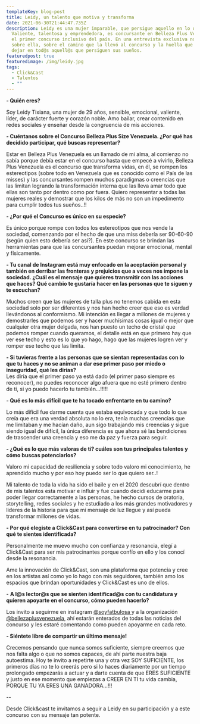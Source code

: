 ```yaml
---
templateKey: blog-post
title: Leidy, un talento que motiva y transforma
date: 2021-06-30T21:44:47.735Z
description: Leidy es una mujer imparable, que persigue aquello en lo que cree.
  Valiente, talentosa y emprendedora, es concursante en Belleza Plus Venezuela,
  el primer concurso inclusivo del país. En una entrevista exclusiva nos cuenta
  sobre ella, sobre el camino que la llevó al concurso y la huella que quiere
  dejar en tod@s aquell@s que persiguen sus sueños.
featuredpost: true
featuredimage: /img/leidy.jpg
tags:
  - Click&Cast
  - Talentos
  - ""
---
```

<!--StartFragment-->

**\- Quién eres?**

Soy Leidy Tixiana, una mujer de 29 años, sensible, emocional, valiente, líder, de carácter fuerte y corazón noble. Amo bailar, crear contenido en redes sociales y enseñar desde la congruencia de mis acciones.

**\- Cuéntanos sobre el Concurso Belleza Plus Size Venezuela. ¿Por qué has decidido participar, qué buscas representar?**

Estar en Belleza Plus Venezuela es un llamado de mi alma, al comienzo no sabía porque debía estar en el concurso hasta que empecé a vivirlo, Belleza Plus Venezuela es el concurso que transforma vidas, en él, se rompen los estereotipos (sobre todo en Venezuela que es conocido como el País de las misses) y las concursantes rompen muchos paradigmas o creencias que las limitan logrando la transformación interna que las lleva amar todo que ellas son tanto por dentro como por fuera. Quiero representar a todas las mujeres reales y demostrar que los kilos de más no son un impedimento para cumplir todos tus sueños..!!

**\- ¿Por qué el Concurso es único en su especie?**

Es único porque rompe con todos los estereotipos que nos vende la sociedad, comenzando por el hecho de que una miss debería ser 90-60-90 (según quien esto debería ser así?). En este concurso se brindan las herramientas para que las concursantes puedan mejorar emocional, mental y físicamente.

**\- Tu canal de Instagram está muy enfocado en la aceptación personal y también en derribar las fronteras y prejuicios que a veces nos impone la sociedad. ¿Cuál es el mensaje que quieres transmitir con las acciones que haces? Qué cambio te gustaría hacer en las personas que te siguen y te escuchan?**

Muchos creen que las mujeres de talla plus no tenemos cabida en esta sociedad solo por ser diferentes y nos han hecho creer que eso es verdad llevándonos al conformismo. Mi intención es llegar a millones de mujeres y demostrarles que podemos ser y hacer muchísimas cosas igual o mejor que cualquier otra mujer delgada, nos han puesto un techo de cristal que podemos romper cuando queramos, el detalle está en que primero hay que ver ese techo y esto es lo que yo hago, hago que las mujeres logren ver y romper ese techo que las limita.

**\- Si tuvieras frente a las personas que se sientan representadas con lo que tu haces y no se animan a dar ese primer paso por miedo o inseguridad,  qué les dirías?**\
Les diría que el primer paso ya está dado (el primer paso siempre es reconocer), no puedes reconocer algo afuera que no esté primero dentro de ti, si yo puedo hacerlo tu también...!!!!!

**\- Qué es lo más difícil que te ha tocado enfrentarte en tu camino?**

Lo más difícil fue darme cuenta que estaba equivocada y que todo lo que creía que era una verdad absoluta no lo era, tenía muchas creencias que me limitaban y me hacían daño, aun sigo trabajando mis creencias y sigue siendo igual de difícil, la única diferencia es que ahora sé las bendiciones de trascender una creencia y eso me da paz y fuerza para seguir.

**\- ¿Qué es lo que más valoras de ti? cuáles son tus principales talentos y cómo buscas potenciarlos?**

Valoro mi capacidad de resiliencia y sobre todo valoro mi conocimiento, he aprendido mucho y por eso hoy puedo ser lo que quiero ser..!

Mi talento de toda la vida ha sido el baile y en el 2020 descubrí que dentro de mis talentos esta motivar e influir y fue cuando decidí educarme para poder llegar correctamente a las personas, he hecho cursos de oratoria, storytelling, redes sociales y he estudiado a los más grandes motivadores y lideres de la historia para que mi mensaje de luz llegue y así pueda transformar millones de vidas.

**\- Por qué elegiste a Click&Cast para convertirse en tu patrocinador? Con qué te sientes identificada?**

Personalmente me muevo mucho con confianza y resonancia, elegí a Click&Cast para ser mis patrocinantes porque confío en ello y los conocí desde la resonancia.

Ame la innovación de Click&Cast, son una plataforma que potencia y cree en los artistas así como yo lo hago con mis seguidores, también amo los espacios que brindan oportunidades y Click&Cast es uno de ellos.

\- **A l@s lector@s que se sienten identificad@s con tu candidatura y quieren apoyarte en el concurso, cómo pueden hacerlo?**

Los invito a seguirme en instagram [@soyfatbulosa ](https://www.instagram.com/soyfatbulosa/)y a la organización [@bellezaplusvenezuela](https://www.instagram.com/bellezaplusvenezuela/), ahí estarán enterados de todas las noticias del concurso y les estaré comentando como pueden apoyarme en cada reto.

**\- Siéntete libre de compartir un último mensaje!**

Crecemos pensando que nunca somos suficiente, siempre creemos que nos falta algo o que no somos capaces, de ahí parte nuestra baja autoestima. Hoy te invito a repetirte una y otra vez SOY SUFICIENTE, los primeros días no te lo creerás pero si lo haces diariamente por un tiempo prolongado empezarás a actuar y a darte cuenta de que ERES SUFICIENTE y justo en ese momento que empiezas a CREER EN TI tu vida cambia, PORQUE TU YA ERES UNA GANADORA...!!!

\--

Desde Click&cast te invitamos a seguir a Leidy en su participación y a este concurso con su mensaje tan potente.

<!--EndFragment-->